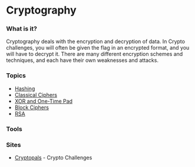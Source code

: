 # Cryptography

### What is it?
Cryptography deals with the encryption and decryption of data. In Crypto challenges, you will often be given the flag in an encrypted format, and you will have to decrypt it. There are many different encryption schemes and techniques, and each have their own weaknesses and attacks.

### Topics
* [Hashing](Topics/hashing.md)
* [Classical Ciphers](Topics/classical.md)
* [XOR and One-Time Pad](Topics/xor.md)
* [Block Ciphers](Topics/block.md)
* [RSA](Topics/rsa.md)

### Tools


### Sites
* [Cryptopals](https://cryptopals.com/) - Crypto Challenges
